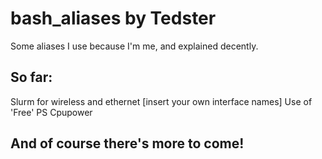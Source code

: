 # bash_aliases by Tedster

Some aliases I use because I'm me, and explained decently.


## So far:

Slurm for wireless and ethernet [insert your own interface names]
Use of 'Free'
PS
Cpupower


## And of course there's more to come!

